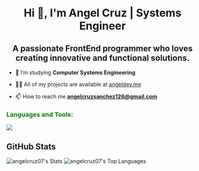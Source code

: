 <h1 align="center">Hi 👋, I'm Angel Cruz | Systems Engineer</h1>
<h2 align="center">A passionate FrontEnd programmer who loves creating innovative and functional solutions.</h3>

- 🌱 I’m studying **Computer Systems Engineering**
- 👨‍💻 All of my projects are available at [angeldev.me](https://angeldev.me/)

- 📫 How to reach me **angelcruzsanchez126@gmail.com**

<h3 align="left" style="color: Green">Languages and Tools:</h3>

<img src="https://skillicons.dev/icons?i=tailwind,python,react,nextjs,mysql,astro,js,typescript,php,arch,java,c++" />

## GitHub Stats

![angelcruz07's Stats](https://github-readme-stats.vercel.app/api?username=angelcruz07&theme=tokyonight&show_icons=true&hide_border=false&count_private=false)
![angelcruz07's Top Languages](https://github-readme-stats.vercel.app/api/top-langs/?username=angelcruz07&theme=tokyonight&show_icons=true&hide_border=false&layout=compact)
